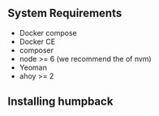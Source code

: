 ## System Requirements
- Docker compose
- Docker CE
- composer
- node >= 6 (we recommend the of nvm)
- Yeoman
- ahoy >= 2

## Installing humpback
